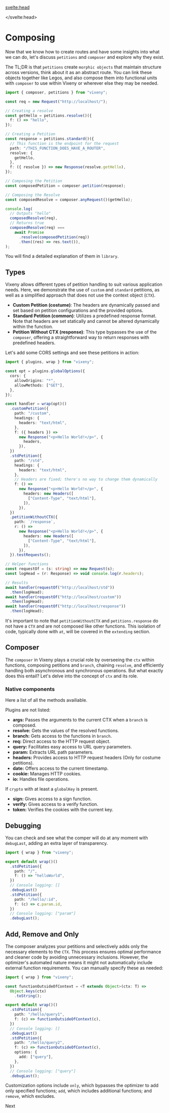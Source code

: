 <script>
  import FancyLink from '$lib/components/FancyLink.svelte';
</script>

<svelte:head>

<script src='/prism.mjs' defer></script>
<title>Morphism - Vixeny Framework</title>
  <meta name="description" content="Understanding morphism in the Vixeny framework. Learn how to create and compose petitions and resolves for effective routing and functional programming." />
  <meta name="keywords" content="Vixeny, morphism, routing, web development, petitions, composer, JavaScript, TypeScript, functional programming, web framework" />
  <meta name="author" content="Vixeny Team" />

</svelte:head>

# Composing

Now that we know how to create routes and have some insights into what we can
do, let's discuss `petitions` and `composer` and explore why they exist.

The TL;DR is that `petitions` create `morphic objects` that maintain structure
across versions, think about it as an abstract route. You can link these objects
together like Legos, and also compose them into functional units with `composer`
to use within Vixeny or wherever else they may be needed.

```ts
import { composer, petitions } from "vixeny";

const req = new Request("http://localhost/");

// Creating a resolve
const getHello = petitions.resolve()({
  f: () => "hello",
});

// Creating a Petition
const response = petitions.standard()({
  // This function is the endpoint for the request
  path: "/THIS_FUNCTION_DOES_HAVE_A_ROUTER",
  resolve: {
    getHello,
  },
  f: ({ resolve }) => new Response(resolve.getHello),
});

// Composing the Petition
const composedPetition = composer.petition(response);

// Composing the Resolve
const composedResolve = composer.anyRequest()(getHello);

console.log(
  // Outputs "hello"
  composedResolve(req),
  // Returns true
  composedResolve(req) ===
    await Promise
      .resolve(composedPetition(req))
      .then((res) => res.text()),
);
```

You will find a detailed explanation of them in `library`.

## Types

Vixeny allows different types of petition handling to suit various application
needs. Here, we demonstrate the use of `custom` and `standard` petitions, as
well as a simplified approach that does not use the context object (`CTX`).

- **Custom Petition (costume)**: The headers are dynamically passed and set
  based on petition configurations and the provided options.
- **Standard Petition (common)**: Utilizes a predefined response format. Note
  that headers are set statically and cannot be altered dynamically within the
  function.
- **Petition Without CTX (response)**: This type bypasses the use of the
  `composer`, offering a straightforward way to return responses with predefined
  headers.

Let's add some CORS settings and see these petitions in action:

```ts
import { plugins, wrap } from "vixeny";

const opt = plugins.globalOptions({
  cors: {
    allowOrigins: "*",
    allowMethods: ["GET"],
  },
});

const handler = wrap(opt)()
  .customPetition({
    path: "/custom",
    headings: {
      headers: "text/html",
    },
    f: ({ headers }) =>
      new Response("<p>Hello World!</p>", {
        headers,
      }),
  })
  .stdPetition({
    path: "/std",
    headings: {
      headers: "text/html",
    },
    // Headers are fixed; there's no way to change them dynamically
    f: () =>
      new Response("<p>Hello World!</p>", {
        headers: new Headers([
          ["Content-Type", "text/html"],
        ]),
      }),
  })
  .petitionWithoutCTX({
    path: `/response`,
    r: () =>
      new Response("<p>Hello World!</p>", {
        headers: new Headers([
          ["Content-Type", "text/html"],
        ]),
      }),
  }).testRequests();

// Helper functions
const requestOf = (s: string) => new Request(s);
const logHead = (r: Response) => void console.log(r.headers);

// Results
await handler(requestOf("http://localhost/std"))
  .then(logHead);
await handler(requestOf("http://localhost/custom"))
  .then(logHead);
await handler(requestOf("http://localhost/response"))
  .then(logHead);
```

It's important to note that `petitionWithoutCTX` and `petitions.response` do not
have a `CTX` and are not composed like other functions. This isolation of code,
typically done with `at`, will be covered in the `extending` section.

## Composer

The `composer` in Vixeny plays a crucial role by overseeing the `ctx` within
functions, composing petitions and `branch`, chaining `resolve`, and efficiently
handling both asynchronous and synchronous operations. But what exactly does
this entail? Let's delve into the concept of `ctx` and its role.

### Native components

Here a list of all the methods availiable.

Plugins are not listed:

- **args:** Passes the arguments to the current CTX when a `branch` is composed.
- **resolve:** Gets the values of the resolved functions.
- **branch:** Gets access to the functions in `branch`.
- **req:** Direct access to the HTTP request object.
- **query:** Facilitates easy access to URL query parameters.
- **param:** Extracts URL path parameters.
- **headers:** Provides access to HTTP request headers (Only for costume
  petitions).
- **date:** Offers access to the current timestamp.
- **cookie:** Manages HTTP cookies.
- **io:** Handles file operations.

If `crypto` with at least a `globalKey` is present.

- **sign:** Gives access to a sign function.
- **verify:** Gives access to a verify function.
- **token:** Verifies the cookies with the current key.

## Debugging

You can check and see what the comper will do at any moment with `debugLast`,
adding an extra layer of transparency.

```typescript
import { wrap } from "vixeny";

export default wrap()()
  .stdPetition({
    path: "/",
    f: () => "helloWorld",
  })
  // Console logging: []
  .debugLast()
  .stdPetition({
    path: "/hello/:id",
    f: (c) => c.param.id,
  })
  // Console logging: ["param"]
  .debugLast();
```

## Add, Remove and Only

The composer analyzes your petitions and selectively adds only the necessary
elements to the `CTX`. This process ensures optimal performance and cleaner code
by avoiding unnecessary inclusions. However, the optimizer's automated nature
means it might not automatically include external function requirements. You can
manually specify these as needed:

```typescript
import { wrap } from "vixeny";

const functionOutsideOfContext = <T extends Object>(ctx: T) =>
  Object.keys(ctx)
    .toString();

export default wrap()()
  .stdPetition({
    path: "/hello/query1",
    f: (c) => functionOutsideOfContext(c),
  })
  // Console logging: []
  .debugLast()
  .stdPetition({
    path: "/hello/query2",
    f: (c) => functionOutsideOfContext(c),
    options: {
      add: ["query"],
    },
  })
  // Console logging: ["query"]
  .debugLast();
```

Customization options include `only`, which bypasses the optimizer to add only
specified functions; `add`, which includes additional functions; and `remove`,
which excludes.

<FancyLink href="/framework/extending">Next</FancyLink>
